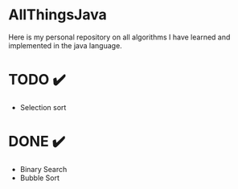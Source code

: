 # AllThingsJava 

Here is my personal repository on all algorithms I have learned and implemented in the java language. 


# TODO :heavy_check_mark:
- Selection sort


# DONE :heavy_check_mark:
- Binary Search
- Bubble Sort
